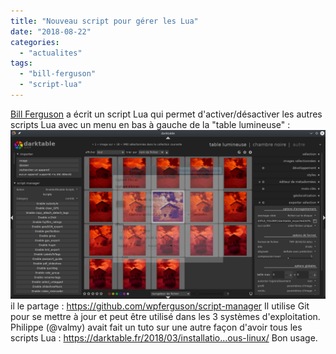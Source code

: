 ```yaml
---
title: "Nouveau script pour gérer les Lua"
date: "2018-08-22"
categories: 
  - "actualites"
tags: 
  - "bill-ferguson"
  - "script-lua"
---
```


[Bill Ferguson](https://discuss.pixls.us/u/wpferguson) a écrit un script Lua qui permet d'activer/désactiver les autres scripts Lua avec un menu en bas à gauche de la "table lumineuse" : ![](images/Capture_du_2018_08_19_11_58_32.png) il le partage : https://github.com/wpferguson/script-manager Il utilise Git pour se mettre à jour et peut être utilisé dans les 3 systèmes d'exploitation. Philippe (@valmy) avait fait un tuto sur une autre façon d'avoir tous les scripts Lua : https://darktable.fr/2018/03/installatio...ous-linux/ Bon usage.
